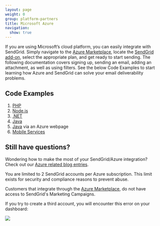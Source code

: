 ```yaml
---
layout: page
weight: 0
group: platform-partners
title: Microsoft Azure
navigation:
  show: true
---
```


If you are using Microsoft’s cloud platform, you can easily integrate with SendGrid. Simply navigate to the [Azure Marketplace](https://azuremarketplace.microsoft.com/en-us/marketplace/apps/SendGrid.SendGrid), locate the [SendGrid add-on](https://azuremarketplace.microsoft.com/en-us/marketplace/apps/SendGrid.SendGrid), select the appropriate plan, and get ready to start sending. The following documentation covers signing up, sending an email, adding an attachment, as well as using filters. See the below Code Examples to start learning how Azure and SendGrid can solve your email deliverability problems.


## 	Code Examples

1. [PHP](https://docs.microsoft.com/en-us/azure/store-sendgrid-php-how-to-send-email)
2. [Node.js](https://docs.microsoft.com/en-us/azure/store-sendgrid-nodejs-how-to-send-email)
3. [.NET](https://docs.microsoft.com/en-us/azure/sendgrid-dotnet-how-to-send-email)
4. [Java](https://docs.microsoft.com/en-us/azure/store-sendgrid-java-how-to-send-email)
5. [Java]({{root_url}}/for-developers/partners/azure/) via an Azure webpage
6. [Mobile Services](https://docs.microsoft.com/en-us/azure/sendgrid-dotnet-how-to-send-email)

## 	Still have questions?

Wondering how to make the most of your SendGrid/Azure integration? Check out our [Azure related blog entries](https://sendgrid.com/blog/?s=Azure).

You are limited to 2 SendGrid accounts per Azure subscription. This limit exists for security and compliance reasons to prevent abuse.

Customers that integrate through the [Azure Marketplace](https://azuremarketplace.microsoft.com/en-us/marketplace/apps/SendGrid.SendGrid), do not have access to SendGrid's Marketing Campaigns. 

If you try to create a third account, you will encounter this error on your dashboard:

![]({{root_url}}/images/azure_account_error.png)
